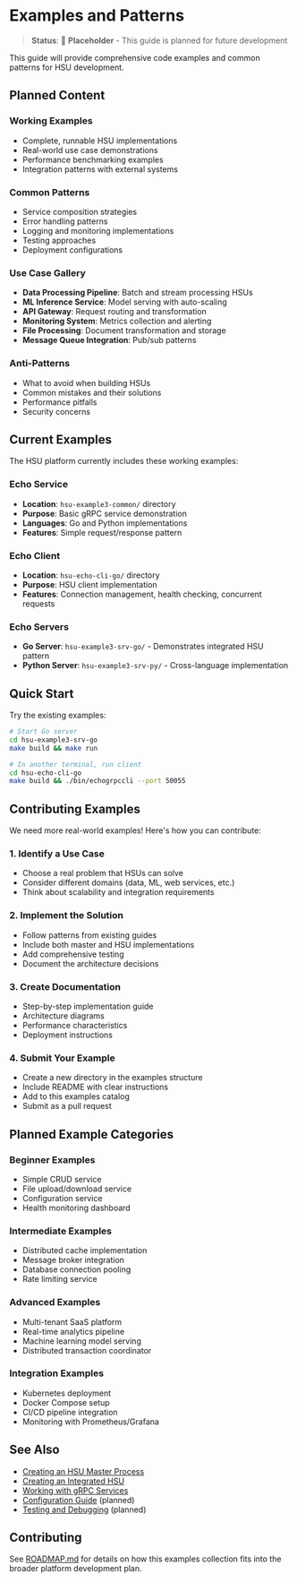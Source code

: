 # Examples and Patterns

> **Status**: 🚧 **Placeholder** - This guide is planned for future development

This guide will provide comprehensive code examples and common patterns for HSU development.

## Planned Content

### Working Examples
- Complete, runnable HSU implementations
- Real-world use case demonstrations
- Performance benchmarking examples
- Integration patterns with external systems

### Common Patterns
- Service composition strategies
- Error handling patterns
- Logging and monitoring implementations
- Testing approaches
- Deployment configurations

### Use Case Gallery
- **Data Processing Pipeline**: Batch and stream processing HSUs
- **ML Inference Service**: Model serving with auto-scaling
- **API Gateway**: Request routing and transformation
- **Monitoring System**: Metrics collection and alerting
- **File Processing**: Document transformation and storage
- **Message Queue Integration**: Pub/sub patterns

### Anti-Patterns
- What to avoid when building HSUs
- Common mistakes and their solutions
- Performance pitfalls
- Security concerns

## Current Examples

The HSU platform currently includes these working examples:

### Echo Service
- **Location**: `hsu-example3-common/` directory
- **Purpose**: Basic gRPC service demonstration
- **Languages**: Go and Python implementations
- **Features**: Simple request/response pattern

### Echo Client
- **Location**: `hsu-echo-cli-go/` directory  
- **Purpose**: HSU client implementation
- **Features**: Connection management, health checking, concurrent requests

### Echo Servers
- **Go Server**: `hsu-example3-srv-go/` - Demonstrates integrated HSU pattern
- **Python Server**: `hsu-example3-srv-py/` - Cross-language implementation

## Quick Start

Try the existing examples:

```bash
# Start Go server
cd hsu-example3-srv-go
make build && make run

# In another terminal, run client
cd hsu-echo-cli-go  
make build && ./bin/echogrpccli --port 50055
```

## Contributing Examples

We need more real-world examples! Here's how you can contribute:

### 1. Identify a Use Case
- Choose a real problem that HSUs can solve
- Consider different domains (data, ML, web services, etc.)
- Think about scalability and integration requirements

### 2. Implement the Solution
- Follow patterns from existing guides
- Include both master and HSU implementations
- Add comprehensive testing
- Document the architecture decisions

### 3. Create Documentation
- Step-by-step implementation guide
- Architecture diagrams
- Performance characteristics
- Deployment instructions

### 4. Submit Your Example
- Create a new directory in the examples structure
- Include README with clear instructions
- Add to this examples catalog
- Submit as a pull request

## Planned Example Categories

### **Beginner Examples**
- Simple CRUD service
- File upload/download service
- Configuration service
- Health monitoring dashboard

### **Intermediate Examples**
- Distributed cache implementation
- Message broker integration
- Database connection pooling
- Rate limiting service

### **Advanced Examples**
- Multi-tenant SaaS platform
- Real-time analytics pipeline
- Machine learning model serving
- Distributed transaction coordinator

### **Integration Examples**
- Kubernetes deployment
- Docker Compose setup
- CI/CD pipeline integration
- Monitoring with Prometheus/Grafana

## See Also

- [Creating an HSU Master Process](../guides/HSU_MASTER_GUIDE.md)
- [Creating an Integrated HSU](../tutorials/INTEGRATED_HSU_GUIDE.md)
- [Working with gRPC Services](GRPC_SERVICES.md)
- [Configuration Guide](../deployment/CONFIGURATION.md) (planned)
- [Testing and Debugging](../guides/TESTING_DEBUGGING.md) (planned)

## Contributing

See [ROADMAP.md](../analysis/ROADMAP.md) for details on how this examples collection fits into the broader platform development plan. 
